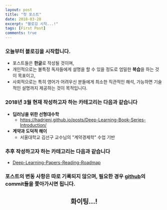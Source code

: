 ```yaml
---
layout: post
title: "첫 포스트"
date: 2018-03-28
excerpt: "블로깅 시작...!"
tags: [First Post]
comments: true
---
```


### 오늘부터 블로깅을 시작합니다.

- 포스트들은 **한글**로 작성될 것이며,
- 개인적으로는 불특정 독자들에게 설명을 할 수 있을 정도로 엄밀한 **복습**을 하는 것이 목표이고,
- 사회적으로는 특히 영어가 어려우신 분들에게 최소한 직관적인 해석, 가능하면 기술적인 설명까지 제공하는 것이 목적입니다.

### 2018년 3월 현재 작성하고자 하는 카테고리는 다음과 같습니다
- **딥러닝을 위한 선형대수학**
  - https://hadrienj.github.io/posts/Deep-Learning-Book-Series-Introduction/
- **계약과 도덕적 해이**
  - 서울대학교 김선구 교수님의 "계약경제학" 수업 기반

### 추후 작성하고자 하는 카테고리는 다음과 같습니다
- [Deep-Learning-Papers-Reading-Roadmap](https://github.com/songrotek/Deep-Learning-Papers-Reading-Roadmap)

### 포스트의 변동 사항은 따로 기록되지 않으며, 필요한 경우 [github](https://github.com/art28/art28.github.io)의 commit들을 쫓아가시면 됩니다.


<center><h2>화이팅...!</h2></center>
